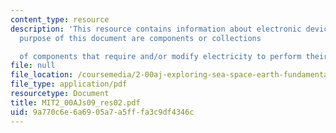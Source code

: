 ```yaml
---
content_type: resource
description: 'This resource contains information about electronic devices for the
  purpose of this document are components or collections

  of components that require and/or modify electricity to perform their function.'
file: null
file_location: /coursemedia/2-00aj-exploring-sea-space-earth-fundamentals-of-engineering-design-spring-2009/9a770c6e6a6905a7a5fffa3c9df4346c_MIT2_00AJs09_res02.pdf
file_type: application/pdf
resourcetype: Document
title: MIT2_00AJs09_res02.pdf
uid: 9a770c6e-6a69-05a7-a5ff-fa3c9df4346c
---
```

